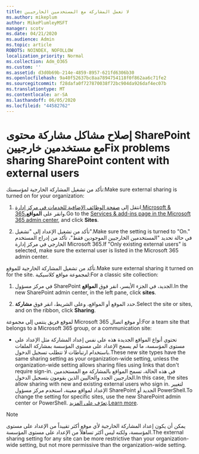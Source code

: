 ```yaml
---
title: لا تعمل المشاركة مع المستخدمين الخارجيين
ms.author: mikeplum
author: MikePlumleyMSFT
manager: scotv
ms.date: 04/21/2020
ms.audience: Admin
ms.topic: article
ROBOTS: NOINDEX, NOFOLLOW
localization_priority: Normal
ms.collection: Adm_O365
ms.custom: ''
ms.assetid: d3d0b69b-214e-4859-8957-621fd6306b30
ms.openlocfilehash: 9a40f52637bc8aa7894754118f0f862aa6c71fe2
ms.sourcegitcommit: f28dafa0f727870038f72bc904da926daf4ec07b
ms.translationtype: MT
ms.contentlocale: ar-SA
ms.lasthandoff: 06/05/2020
ms.locfileid: "44582762"
---
```

# <a name="fix-problems-sharing-sharepoint-content-with-external-users"></a><span data-ttu-id="76c7d-102">إصلاح مشاكل مشاركة محتوى SharePoint مع مستخدمين خارجيين</span><span class="sxs-lookup"><span data-stu-id="76c7d-102">Fix problems sharing SharePoint content with external users</span></span>

<span data-ttu-id="76c7d-103">تأكد من تشغيل المشاركة الخارجية لمؤسستك:</span><span class="sxs-lookup"><span data-stu-id="76c7d-103">Make sure external sharing is turned on for your organization:</span></span>
  
1. <span data-ttu-id="76c7d-104">انتقل إلى [صفحة الوظائف الإضافية للخدمات في مركز إدارة Microsoft &amp; 365،](https://portal.office.com/adminportal/home#/Settings/ServicesAndAddIns)وانقر على **المواقع**.</span><span class="sxs-lookup"><span data-stu-id="76c7d-104">Go to the [Services &amp; add-ins page in the Microsoft 365 admin center](https://portal.office.com/adminportal/home#/Settings/ServicesAndAddIns), and click **Sites**.</span></span>
    
2. <span data-ttu-id="76c7d-105">تأكد من تشغيل الإعداد إلى "تشغيل".</span><span class="sxs-lookup"><span data-stu-id="76c7d-105">Make sure the setting is turned to "On."</span></span> <span data-ttu-id="76c7d-106">في حالة تحديد "المستخدمين الخارجيين الموجودين فقط"، تأكد من إدراج المستخدم الخارجي في مركز إدارة Microsoft 365.</span><span class="sxs-lookup"><span data-stu-id="76c7d-106">If "Only existing external users" is selected, make sure the external user is listed in the Microsoft 365 admin center.</span></span>
    
<span data-ttu-id="76c7d-107">تأكد من تشغيل المشاركة الخارجية للموقع.</span><span class="sxs-lookup"><span data-stu-id="76c7d-107">Make sure external sharing it turned on for the site.</span></span> <span data-ttu-id="76c7d-108">لمجموعة مواقع كلاسيكية:</span><span class="sxs-lookup"><span data-stu-id="76c7d-108">For a classic site collection:</span></span>
  
1. <span data-ttu-id="76c7d-109">في مركز مسؤول SharePoint الجديد، في الجزء الأيسر، انقر فوق **المواقع**.</span><span class="sxs-lookup"><span data-stu-id="76c7d-109">In the new SharePoint admin center, in the left pane, click **sites**.</span></span>
    
2. <span data-ttu-id="76c7d-110">حدد الموقع أو المواقع، وعلى الشريط، انقر فوق **مشاركة**.</span><span class="sxs-lookup"><span data-stu-id="76c7d-110">Select the site or sites, and on the ribbon, click **Sharing**.</span></span>
    
<span data-ttu-id="76c7d-111">لموقع فريق ينتمي إلى مجموعة Microsoft 365 أو موقع اتصال:</span><span class="sxs-lookup"><span data-stu-id="76c7d-111">For a team site that belongs to a Microsoft 365 group, or a communication site:</span></span>
  
- <span data-ttu-id="76c7d-112">تحتوي أنواع المواقع الجديدة هذه على نفس إعداد المشاركة مثل الإعداد على مستوى المؤسسة، ما لم يسمح الإعداد على مستوى المؤسسة بمشاركة الملفات باستخدام ارتباطات لا تتطلب تسجيل الدخول.</span><span class="sxs-lookup"><span data-stu-id="76c7d-112">These new site types have the same sharing setting as your organization-wide setting, unless the organization-wide setting allows sharing files using links that don't require sign-in.</span></span> <span data-ttu-id="76c7d-113">في هذه الحالة، تسمح المواقع بالمشاركة مع المستخدمين الخارجيين الجدد والحاليين الذين يقومون بتسجيل الدخول.</span><span class="sxs-lookup"><span data-stu-id="76c7d-113">In this case, the sites allow sharing with new and existing external users who sign in.</span></span> <span data-ttu-id="76c7d-114">لتغيير الإعداد لمواقع معينة، استخدم مركز مسؤول SharePoint الجديد أو PowerShell.</span><span class="sxs-lookup"><span data-stu-id="76c7d-114">To change the setting for specific sites, use the new SharePoint admin center or PowerShell.</span></span> <span data-ttu-id="76c7d-115">[تعرّف على المزيد](https://go.microsoft.com/fwlink/?linkid=871863).</span><span class="sxs-lookup"><span data-stu-id="76c7d-115">[Learn more](https://go.microsoft.com/fwlink/?linkid=871863).</span></span>
    
> [!NOTE]
> <span data-ttu-id="76c7d-116">يمكن أن يكون إعداد المشاركة الخارجية لأي موقع أكثر تقييداً من الإعداد على مستوى المؤسسة، ولكنه ليس أكثر تساهلاً من الإعداد على مستوى المؤسسة.</span><span class="sxs-lookup"><span data-stu-id="76c7d-116">The external sharing setting for any site can be more restrictive than your organization-wide setting, but not more permissive than the organization-wide setting.</span></span> 
  

